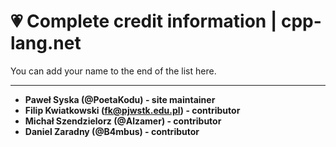# 💗 Complete credit information | cpp-lang.net

You can add your name to the end of the list here.

<hr/>

- **Paweł Syska (@PoetaKodu) - site maintainer**
- **Filip Kwiatkowski (fk@pjwstk.edu.pl) - contributor**
- **Michał Szendzielorz (@Alzamer) - contributor**
- **Daniel Zaradny (@B4mbus) - contributor**
